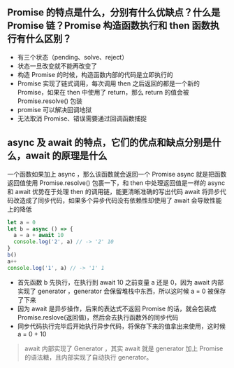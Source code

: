 ## Promise 的特点是什么，分别有什么优缺点？什么是 Promise 链？Promise 构造函数执行和 then 函数执行有什么区别？
- 有三个状态（pending、solve、reject）
- 状态一旦改变就不能再改变了
- 构造 Promise 的时候，构造函数内部的代码是立即执行的
- Promise 实现了链式调用，每次调用 then 之后返回的都是一个新的 Promise，如果在 then 中使用了 return，那么 return 的值会被 Promise.resolve() 包装
- promise 可以解决回调地狱
- 无法取消 Promise、错误需要通过回调函数捕捉

## async 及 await 的特点，它们的优点和缺点分别是什么，await 的原理是什么
一个函数如果加上 async ，那么该函数就会返回一个 Promise
async 就是把函数返回值使用 Promise.resolve() 包裹一下，和 then 中处理返回值是一样的
async 和 await 优势在于处理 then 的调用链，能更清晰准确的写出代码
await 将异步代码改造成了同步代码，如果多个异步代码没有依赖性却使用了 await 会导致性能上的降低

```javascript
let a = 0
let b = async () => {
  a = a + await 10
  console.log('2', a) // -> '2' 10
}
b()
a++
console.log('1', a) // -> '1' 1
```
- 首先函数 b 先执行，在执行到 await 10 之前变量 a 还是 0，因为 await 内部实现了 generator ，generator 会保留堆栈中东西，所以这时候 a = 0 被保存了下来
- 因为 await 是异步操作，后来的表达式不返回 Promise 的话，就会包装成 Promise.reslove(返回值)，然后会去执行函数外的同步代码
- 同步代码执行完毕后开始执行异步代码，将保存下来的值拿出来使用，这时候 a = 0 + 10

>await 内部实现了 Generator ，其实 await 就是 generator 加上 Promise 的语法糖，且内部实现了自动执行 generator。